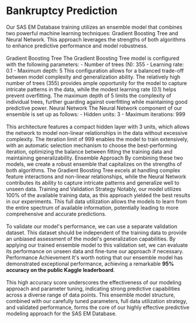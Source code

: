 # Bankruptcy Prediction
Our SAS EM Database training utilizes an ensemble model that combines two powerful machine learning techniques: Gradient Boosting Tree and Neural Network. This approach leverages the strengths of both algorithms to enhance predictive performance and model robustness. 
<br /><br />Gradient Boosting Tree The Gradient Boosting Tree model is configured with the following parameters: - Number of trees (N): 355 - Learning rate: 0.1 - Maximum depth: 5 This configuration allows for a balanced trade-off between model complexity and generalization ability. The relatively high number of trees (355) provides ample opportunity for the model to capture intricate patterns in the data, while the modest learning rate (0.1) helps prevent overfitting. The maximum depth of 5 limits the complexity of individual trees, further guarding against overfitting while maintaining good predictive power. Neural Network The Neural Network component of our ensemble is set up as follows: - Hidden units: 3 - Maximum iterations: 999 
<br /><br />This architecture features a compact hidden layer with 3 units, which allows the network to model non-linear relationships in the data without excessive complexity. The iteration limit of 999 enables the model to train extensively, with an automatic selection mechanism to choose the best-performing iteration, optimizing the balance between fitting the training data and maintaining generalizability. Ensemble Approach By combining these two models, we create a robust ensemble that capitalizes on the strengths of both algorithms. The Gradient Boosting Tree excels at handling complex feature interactions and non-linear relationships, while the Neural Network contributes its ability to capture intricate patterns and generalize well to unseen data. Training and Validation Strategy Notably, our model utilizes 100% of the available training data, as this approach yielded the best results in our experiments. This full data utilization allows the models to learn from the entire spectrum of available information, potentially leading to more comprehensive and accurate predictions. 
<br /><br />To validate our model's performance, we can use a separate validation dataset. This dataset should be independent of the training data to provide an unbiased assessment of the model's generalization capabilities. By applying our trained ensemble model to this validation set, we can evaluate its performance on unseen data and fine-tune our approach if necessary. Performance Achievement It's worth noting that our ensemble model has demonstrated exceptional performance, achieving a remarkable **95% accuracy on the public Kaggle leaderboard**. 
<br /><br />This high accuracy score underscores the effectiveness of our modeling approach and parameter tuning, indicating strong predictive capabilities across a diverse range of data points. This ensemble model structure, combined with our carefully tuned parameters, full data utilization strategy, and validated performance, forms the core of our highly effective predictive modeling approach for the SAS EM Database.
